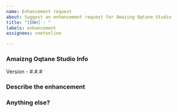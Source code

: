```yaml
---
name: Enhancement request
about: Suggest an enhancement request for Amazing Oqtane Studio
title: "[ENH] - "
labels: enhancement
assignees: vnetonline

---
```


### Amaizng Oqtane Studio Info

Version - #.#.#

### Describe the enhancement


### Anything else?
